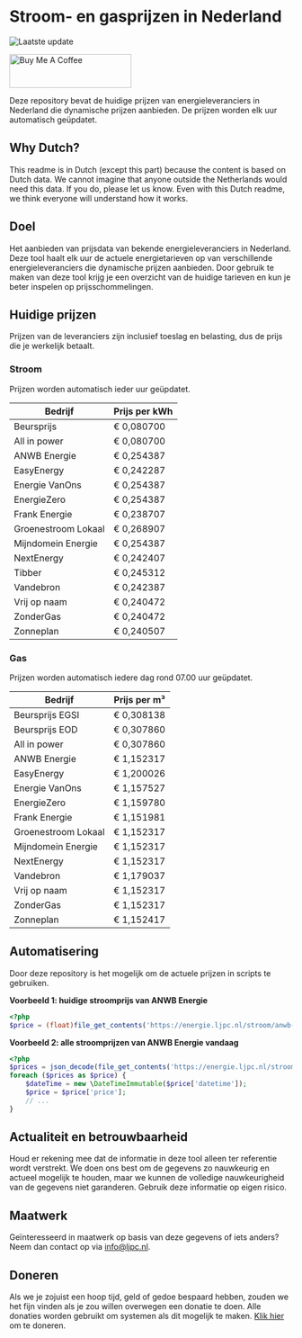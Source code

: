 # Stroom- en gasprijzen in Nederland

![Laatste update](https://img.shields.io/badge/laatste%20update-2025--05--01%2005%3A00%20CET-brightgreen)

<a href="https://www.buymeacoffee.com/Lars-" target="_blank"><img src="https://cdn.buymeacoffee.com/buttons/v2/default-orange.png" alt="Buy Me A Coffee" height="60" style="height: 60px !important;width: 217px !important;" ></a>

Deze repository bevat de huidige prijzen van energieleveranciers in Nederland die dynamische prijzen aanbieden. De prijzen worden elk uur automatisch geüpdatet.

## Why Dutch?

This readme is in Dutch (except this part) because the content is based on Dutch data. We cannot imagine that anyone outside the Netherlands would need this data. If you do, please let us know. Even with this Dutch readme, we think
everyone will understand how it works.

## Doel

Het aanbieden van prijsdata van bekende energieleveranciers in Nederland. Deze tool haalt elk uur de actuele energietarieven op van verschillende energieleveranciers die dynamische prijzen aanbieden. Door gebruik te maken van deze tool
krijg je een overzicht van de huidige tarieven en kun je beter inspelen op prijsschommelingen.

## Huidige prijzen

Prijzen van de leveranciers zijn inclusief toeslag en belasting, dus de prijs die je werkelijk betaalt.

### Stroom

Prijzen worden automatisch ieder uur geüpdatet.

 Bedrijf | Prijs per kWh 
---------|---------------
Beursprijs | € 0,080700
All in power | € 0,080700
ANWB Energie | € 0,254387
EasyEnergy | € 0,242287
Energie VanOns | € 0,254387
EnergieZero | € 0,254387
Frank Energie | € 0,238707
Groenestroom Lokaal | € 0,268907
Mijndomein Energie | € 0,254387
NextEnergy | € 0,242407
Tibber | € 0,245312
Vandebron | € 0,242387
Vrij op naam | € 0,240472
ZonderGas | € 0,240472
Zonneplan | € 0,240507


### Gas

Prijzen worden automatisch iedere dag rond 07.00 uur geüpdatet.

 Bedrijf | Prijs per m³ 
---------|--------------
Beursprijs EGSI | € 0,308138
Beursprijs EOD | € 0,307860
All in power | € 0,307860
ANWB Energie | € 1,152317
EasyEnergy | € 1,200026
Energie VanOns | € 1,157527
EnergieZero | € 1,159780
Frank Energie | € 1,151981
Groenestroom Lokaal | € 1,152317
Mijndomein Energie | € 1,152317
NextEnergy | € 1,152317
Vandebron | € 1,179037
Vrij op naam | € 1,152317
ZonderGas | € 1,152317
Zonneplan | € 1,152417


## Automatisering

Door deze repository is het mogelijk om de actuele prijzen in scripts te gebruiken.

**Voorbeeld 1: huidige stroomprijs van ANWB Energie**

```php
<?php
$price = (float)file_get_contents('https://energie.ljpc.nl/stroom/anwb-energie-nu.txt');

```

**Voorbeeld 2: alle stroomprijzen van ANWB Energie vandaag**

```php
<?php
$prices = json_decode(file_get_contents('https://energie.ljpc.nl/stroom/all-in-power-vandaag.json'),true);
foreach ($prices as $price) {
    $dateTime = new \DateTimeImmutable($price['datetime']);
    $price = $price['price'];
    // ...
}
```

## Actualiteit en betrouwbaarheid

Houd er rekening mee dat de informatie in deze tool alleen ter referentie wordt verstrekt. We doen ons best om de gegevens zo nauwkeurig en actueel mogelijk te houden, maar we kunnen de volledige nauwkeurigheid van de gegevens niet
garanderen. Gebruik deze informatie op eigen risico.

## Maatwerk

Geïnteresseerd in maatwerk op basis van deze gegevens of iets anders? Neem dan contact op
via [info@ljpc.nl](mailto:info@ljpc.nl?subject=Energie%20prijzen).

## Doneren

Als we je zojuist een hoop tijd, geld of gedoe bespaard hebben, zouden we het fijn vinden als je zou willen overwegen een
donatie te doen. Alle donaties worden gebruikt om systemen als dit mogelijk te
maken. [Klik hier](https://www.buymeacoffee.com/Lars-) om te doneren.
